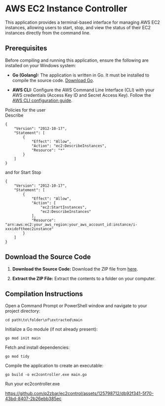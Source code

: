 # AWS EC2 Instance Controller

This application provides a terminal-based interface for managing AWS EC2 instances, allowing users to start, stop, and view the status of their EC2 instances directly from the command line.

## Prerequisites

Before compiling and running this application, ensure the following are installed on your Windows system:

- **Go (Golang):** The application is written in Go. It must be installed to compile the source code. [Download Go](https://golang.org/dl/).

- **AWS CLI:** Configure the AWS Command Line Interface (CLI) with your AWS credentials (Access Key ID and Secret Access Key). Follow the [AWS CLI configuration guide](https://docs.aws.amazon.com/cli/latest/userguide/cli-configure-quickstart.html).

Policies for the user  
Describe

```
{
    "Version": "2012-10-17",
    "Statement": [
        {
            "Effect": "Allow",
            "Action": "ec2:DescribeInstances",
            "Resource": "*"
        }
    ]
}
```

and  for Start Stop  
```
{
    "Version": "2012-10-17",
    "Statement": [
        {
            "Effect": "Allow",
            "Action": [
                "ec2:StartInstances",
                "ec2:DescribeInstances"
            ],
            "Resource": "arn:aws:ec2:your_aws_region:your_aws_account_id:instance/i-xxxidoftheec2instance"
        }
    ]
}
```

## Download the Source Code

1. **Download the Source Code:** Download the ZIP file from [here](https://github.com/p2zbar/ec2control/archive/refs/heads/main.zip).

2. **Extract the ZIP File:** Extract the contents to a folder on your computer.

## Compilation Instructions

Open a Command Prompt or PowerShell window and navigate to your project directory:

```
cd path\to\folder\of\extracted\main
```

Initialize a Go module (if not already present):

```
go mod init main
```

Fetch and install dependencies:  

```
go mod tidy
```

Compile the application to create an executable:  
```  
go build -o ec2controller.exe main.go
```

Run your ec2controller.exe  

https://github.com/p2zbar/ec2control/assets/125798712/db92f341-5f70-43bd-8407-2b26ebb385ec





